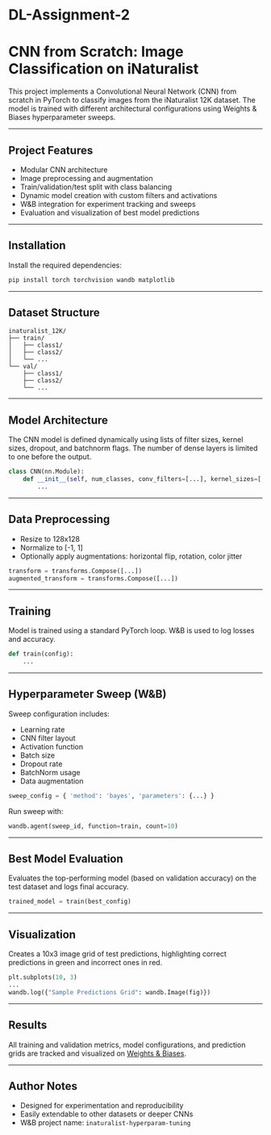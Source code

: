 # DL-Assignment-2


# CNN from Scratch: Image Classification on iNaturalist

This project implements a Convolutional Neural Network (CNN) from scratch in PyTorch to classify images from the iNaturalist 12K dataset. The model is trained with different architectural configurations using Weights & Biases hyperparameter sweeps.

---

## Project Features

- Modular CNN architecture
- Image preprocessing and augmentation
- Train/validation/test split with class balancing
- Dynamic model creation with custom filters and activations
- W&B integration for experiment tracking and sweeps
- Evaluation and visualization of best model predictions

---

## Installation

Install the required dependencies:

```bash
pip install torch torchvision wandb matplotlib
```

---

## Dataset Structure

```
inaturalist_12K/
├── train/
│   ├── class1/
│   ├── class2/
│   └── ...
└── val/
    ├── class1/
    ├── class2/
    └── ...
```

---

## Model Architecture

The CNN model is defined dynamically using lists of filter sizes, kernel sizes, dropout, and batchnorm flags. The number of dense layers is limited to one before the output.

```python
class CNN(nn.Module):
    def __init__(self, num_classes, conv_filters=[...], kernel_sizes=[...], ...):
        ...
```

---

## Data Preprocessing

- Resize to 128x128
- Normalize to [-1, 1]
- Optionally apply augmentations: horizontal flip, rotation, color jitter

```python
transform = transforms.Compose([...])
augmented_transform = transforms.Compose([...])
```

---

## Training

Model is trained using a standard PyTorch loop. W&B is used to log losses and accuracy.

```python
def train(config):
    ...
```

---

## Hyperparameter Sweep (W&B)

Sweep configuration includes:

- Learning rate
- CNN filter layout
- Activation function
- Batch size
- Dropout rate
- BatchNorm usage
- Data augmentation

```python
sweep_config = { 'method': 'bayes', 'parameters': {...} }
```

Run sweep with:

```python
wandb.agent(sweep_id, function=train, count=10)
```

---

## Best Model Evaluation

Evaluates the top-performing model (based on validation accuracy) on the test dataset and logs final accuracy.

```python
trained_model = train(best_config)
```

---

## Visualization

Creates a 10x3 image grid of test predictions, highlighting correct predictions in green and incorrect ones in red.

```python
plt.subplots(10, 3)
...
wandb.log({"Sample Predictions Grid": wandb.Image(fig)})
```

---

## Results

All training and validation metrics, model configurations, and prediction grids are tracked and visualized on [Weights & Biases](https://wandb.ai).

---

## Author Notes

- Designed for experimentation and reproducibility
- Easily extendable to other datasets or deeper CNNs
- W&B project name: `inaturalist-hyperparam-tuning`
